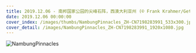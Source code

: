 ```yaml
---
title: 2019.12.06 - 南邦国家公园的尖峰石阵，西澳大利亚州 (© Frank Krahmer/Getty Images Plus)
date: 2019.12.06 00:00:00
cover_index: /images/thumbs/NambungPinnacles_ZH-CN7198283991_533x300.jpg
cover_detail: /images/NambungPinnacles_ZH-CN7198283991_1920x1080.jpg
---
```


![NambungPinnacles](/images/NambungPinnacles_ZH-CN7198283991_1920x1080.jpg)
